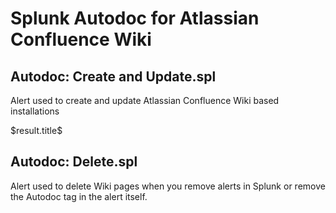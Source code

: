 
# Splunk Autodoc for Atlassian Confluence Wiki

## Autodoc: Create and Update.spl

Alert used to create and update Atlassian Confluence Wiki based installations

&dollar;result.title&dollar;


## Autodoc: Delete.spl

Alert used to delete Wiki pages when you remove alerts in Splunk or remove the Autodoc tag in the alert itself.

